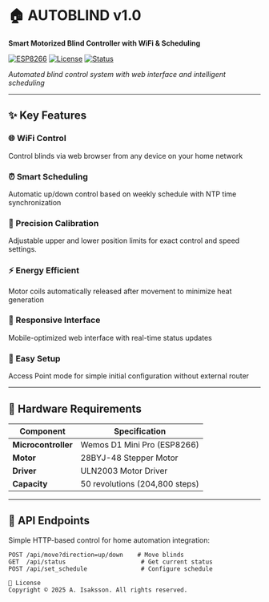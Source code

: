 # 🏠 AUTOBLIND v1.0

**Smart Motorized Blind Controller with WiFi & Scheduling**

[![ESP8266](https://img.shields.io/badge/Platform-ESP8266-blue.svg)](https://www.espressif.com/)
[![License](https://img.shields.io/badge/License-Copyright-red.svg)](LICENSE)
[![Status](https://img.shields.io/badge/Status-Stable-green.svg)]()

*Automated blind control system with web interface and intelligent scheduling*

---

## ✨ Key Features

### 🌐 WiFi Control
Control blinds via web browser from any device on your home network

### ⏰ Smart Scheduling
Automatic up/down control based on weekly schedule with NTP time synchronization

### 🎯 Precision Calibration
Adjustable upper and lower position limits for exact control and speed settings.

### ⚡ Energy Efficient
Motor coils automatically released after movement to minimize heat generation

### 📱 Responsive Interface
Mobile-optimized web interface with real-time status updates

### 🔧 Easy Setup
Access Point mode for simple initial configuration without external router

---

## 🔧 Hardware Requirements

| Component | Specification |
|-----------|--------------|
| **Microcontroller** | Wemos D1 Mini Pro (ESP8266) |
| **Motor** | 28BYJ-48 Stepper Motor |
| **Driver** | ULN2003 Motor Driver |
| **Capacity** | 50 revolutions (204,800 steps) |

---

## 🚀 API Endpoints

Simple HTTP-based control for home automation integration:
```http
POST /api/move?direction=up/down    # Move blinds
GET  /api/status                     # Get current status
POST /api/set_schedule               # Configure schedule

📄 License
Copyright © 2025 A. Isaksson. All rights reserved.
